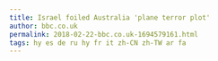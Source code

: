 ```yaml
---
title: Israel foiled Australia 'plane terror plot'
author: bbc.co.uk
permalink: 2018-02-22-bbc.co.uk-1694579161.html
tags: hy es de ru hy fr it zh-CN zh-TW ar fa
---
```


